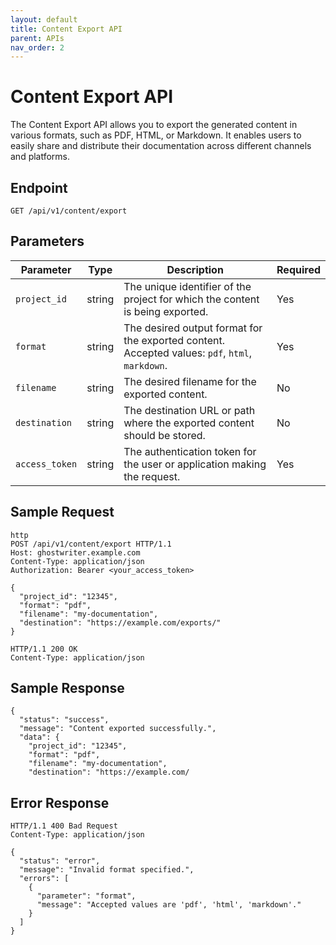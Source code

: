 ```yaml
---
layout: default
title: Content Export API
parent: APIs
nav_order: 2
---
```


# Content Export API

The Content Export API allows you to export the generated content in various formats, such as PDF, HTML, or Markdown. It enables users to easily share and distribute their documentation across different channels and platforms.

## Endpoint

```GET /api/v1/content/export```

## Parameters

| Parameter     | Type   | Description                                                                                                 | Required |
|---------------|--------|-------------------------------------------------------------------------------------------------------------|----------|
| `project_id`  | string | The unique identifier of the project for which the content is being exported.                               | Yes      |
| `format`      | string | The desired output format for the exported content. Accepted values: `pdf`, `html`, `markdown`.             | Yes      |
| `filename`    | string | The desired filename for the exported content.                                                              | No       |
| `destination` | string | The destination URL or path where the exported content should be stored.                                    | No       |
| `access_token`| string | The authentication token for the user or application making the request.                                   | Yes      |

## Sample Request

```
http
POST /api/v1/content/export HTTP/1.1
Host: ghostwriter.example.com
Content-Type: application/json
Authorization: Bearer <your_access_token>

{
  "project_id": "12345",
  "format": "pdf",
  "filename": "my-documentation",
  "destination": "https://example.com/exports/"
}

HTTP/1.1 200 OK
Content-Type: application/json
```

## Sample Response

```
{
  "status": "success",
  "message": "Content exported successfully.",
  "data": {
    "project_id": "12345",
    "format": "pdf",
    "filename": "my-documentation",
    "destination": "https://example.com/
```

## Error Response

```
HTTP/1.1 400 Bad Request
Content-Type: application/json

{
  "status": "error",
  "message": "Invalid format specified.",
  "errors": [
    {
      "parameter": "format",
      "message": "Accepted values are 'pdf', 'html', 'markdown'."
    }
  ]
}
```